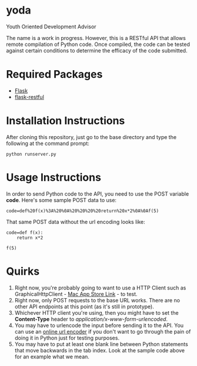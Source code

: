 yoda
====

Youth Oriented Development Advisor

The name is a work in progress. However, this is a RESTful API that allows remote compilation of Python code. Once compiled, the code can be tested against certain conditions to determine the efficacy of the code submitted.

Required Packages
====

* [Flask](http://flask.pocoo.org)
* [flask-restful](http://flask-restful.readthedocs.org)

Installation Instructions
====

After cloning this repository, just go to the base directory and type the following at the command prompt:
```
python runserver.py
```

Usage Instructions
====

In order to send Python code to the API, you need to use the POST variable **code**. Here's some sample POST data to use:
```
code=def%20f(x)%3A%20%0A%20%20%20%20return%20x*2%0A%0Af(5)
```
That same POST data without the url encoding looks like:
```
code=def f(x): 
    return x*2

f(5)
```

Quirks
====

1. Right now, you're probably going to want to use a HTTP Client such as GraphicalHttpClient - [Mac App Store Link](https://itunes.apple.com/us/app/graphicalhttpclient/id433095876?mt=12) - to test. 
2. Right now, only POST requests to the base URL works. There are no other API endpoints at this point (as it's still in prototype).
3. Whichever HTTP client you're using, then you might have to set the **Content-Type** header to *application/x-www-form-urlencoded*.
4. You may have to urlencode the input before sending it to the API. You can use an [online url encoder](http://meyerweb.com/eric/tools/dencoder/) if you don't want to go through the pain of doing it in Python just for testing purposes.
5. You may have to put at least one blank line between Python statements that move backwards in the tab index. Look at the sample code above for an example what we mean.
